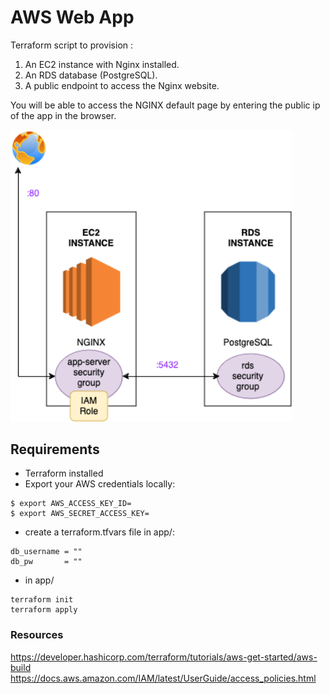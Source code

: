 # AWS Web App

Terraform script to provision :
1. An EC2 instance with Nginx installed.
2. An RDS database (PostgreSQL).
3. A public endpoint to access the Nginx website.
 
You will be able to access the NGINX default page by entering the public ip of the app in the browser.

[<img src="arch_diagram.png" width="450"/>](Architecture)
## Requirements
- Terraform installed 
- Export your AWS credentials locally:
```
$ export AWS_ACCESS_KEY_ID=
$ export AWS_SECRET_ACCESS_KEY=
```

- create a terraform.tfvars file in app/:

```
db_username = ""
db_pw       = ""
```

- in app/
```
terraform init
terraform apply
```



### Resources
https://developer.hashicorp.com/terraform/tutorials/aws-get-started/aws-build
https://docs.aws.amazon.com/IAM/latest/UserGuide/access_policies.html
